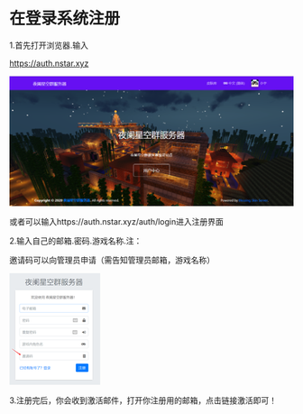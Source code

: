 # 在登录系统注册

1.首先打开浏览器.输入

https://auth.nstar.xyz

![image-20210206153455446](1.assets/image-20210206153455446.png)

或者可以输入https://auth.nstar.xyz/auth/login进入注册界面

2.输入自己的邮箱.密码.游戏名称.注：

邀请码可以向管理员申请（需告知管理员邮箱，游戏名称）

![image-20210206153243500](1.assets/image-20210206153243500.png)

3.注册完后，你会收到激活邮件，打开你注册用的邮箱，点击链接激活即可！

 

 

 

 

 

 

 

 

 